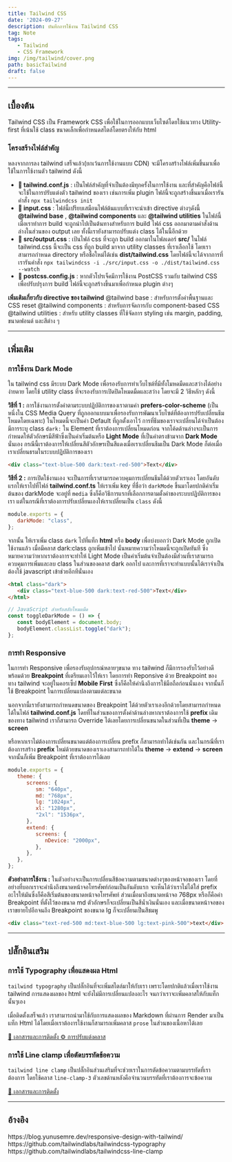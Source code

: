 ```yaml
---
title: Tailwind CSS
date: '2024-09-27'
description: บันทึกการใช้งาน Tailwind CSS
tag: Note
tags:
   - Tailwind
   - CSS Framework
img: /img/tailwind/cover.png
path: basicTailwind
draft: false
---
```


---

## เบื้องต้น

Tailwind CSS เป็น Framework CSS เพื่อใช้ในการออกแบบเว็บไซต์โดยใช้แนวทาง Utility-first ที่เน้นใช้ class ขนาดเล็กเพื่อกำหนดสไตล์โดยตรงให้กับ html

### โครงสร้างไฟล์สำคัญ

หลงจากการลง tailwind เสร็จแล้ว(ยกเว้นการใช้งานแบบ CDN) จะมีโครงสร้างไฟล์เพิ่มขึ้นมาเพื่อใช้ในการใช้งานตัว tailwind ดังนี้

-  **📁 tailwind.conf.js** : เป็นไฟล์สำคัญที่จำเป็นต้องมีทุกครั้งในการใช้งาน และที่สำคัญคือไฟล์นี้จะใช้ในการปรับแต่งตัว tailwind ของเรา เช่นการเพิ่ม plugin ไฟล์นี้จะถูกสร้างขึ้นมาเมื่อเรารันคำสั่ง `npx tailwindcss init`
-  **📁 input.css** : ไฟล์นี้เปรียบเสมือนไฟล์ต้นแบบที่เราจะนำเข้า directive ต่างๆดังนี้ **@tailwind base** , **@tailwind components** และ **@tailwind utilities** ในไฟล์นี้เมื่อเราทำการ build จะถูกนำไปเป็นต้นทางสำหรับการ build ไฟล์ css ออกมาตามคำสั่งด้านล่างในส่วนของ output เลย ทั้งนี้เรายังสามารถปรับแต่ง class ได้ในนี้อีกด้วย
-  **📁 src/output.css** : เป้นไฟล์ css ที่จะถูก build ออกมาในโฟลเดอร์ **src/** ในไฟล์ tailwind.css นี้จะเป็น css ที่ถูก build มาจาก utility classes ที่เราเลือกใช้ โดยเราสามารถกำหนด directory หรือชื่อใหม่ได้เช่น **dist/tailwind.css** โดยไฟล์นี้จะได้จากการที่เรารันคำสั่ง `npx tailwindcss -i ./src/input.css -o ./dist/tailwind.css --watch`
-  **📁 postcss.config.js** : หากตัวโปรเจ็คมีการใช้งาน PostCSS รวมกับ tailwind CSS เพื่อปรับปรุงการ build ไฟล์นี้จะถูกสร้างขึ้นมาเพื่อกำหนด plugin ต่างๆ

<ref-box>
   <b>เพิ่มเติมเกี่ยวกับ directive ของ tailwind</b>
   @tailwind base : สำหรับการตั้งค่าพื้นฐานและ CSS reset
   @tailwind components : สำหรับการจัดการกับ component-based CSS
   @tailwind utilities : สำหรับ utility classes ที่ใช้จัดการ styling เช่น margin, padding, ขนาดฟอนต์ และสีต่าง ๆ
</ref-box>

---

## เพิ่มเติม

### การใช้งาน Dark Mode

ใน tailwind css มีระบบ Dark Mode เพื่อรองรับการทำเว็บไซต์ที่มีทั้งโมหดมืดและสว่างได้อย่างง่ายดาย โดยใช้ utility class ที่จะรองรับการเปิดปิดโหมดมืดและสว่าง โดยจะมี 2 วิธีหลักๆ ดังนี้

**วิธีที่ 1 :** การใช้งานการตั้งค่าตามระบบปฏิบัติการของเราตามค่า **prefers-color-scheme** (เป็นหนึ่งใน CSS Media Query ที่ถูกออกแบบมาเพื่อรองรับการพัฒนาเว็บไซต์ที่ต้องการปรับเปลี่ยนธีมโหมดโดยเฉพาะ) ในโหมดนี้จะเป็นค่า Default ที่ถูกตั้งเอาไว้ การที่ธีมของเราจะเปลี่ยนได้จำเป็นต้องมีการระบุ class `dark:` ใน Element ที่เราต้องการเปลี่ยนโหมดก่อน จากโค้ดด้านล่างจะเป็นการกำหนดให้ตัวอักษรมีสีฟ้าซึ่งเป็นค่าเริ่มต้นหรือ **Light Mode** ที่เป็นค่าตรงข้ามจาก **Dark Mode** นั่นเอง กรณีนี้เราต้องการให้เปลี่ยนสีตัวอักษรเป็นสีแดงเมื่อเราเปลี่ยนธีมเป็น Dark Mode ก็ต่อเมื่อเราเปลี่ยนธรมในระบบปฏิบัติการของเรา

```html
<div class="text-blue-500 dark:text-red-500">Text</div>
```

**วิธีที่ 2 :** การเปิดใช้งานเอง จะเป็นการที่เราสามารถควบคุมการเปลี่ยนธีมได้ด้วยตัวเราเอง โดยอันดับแรกให้เราไปที่ไฟล์ **tailwind.conf.ts** ให้เราเพิ่ม key ที่ชื่อว่า `darkMode` ขึ้นมาโดยปกติค่าเริ่มต้นของ darkMode จะอยู่ที่ `media` ซึ่งก็คือวิธีการแรกที่เลือกการตามตั้งค่าของระบบปฏิบัติการของเรา แต่ในกรณีที่เราต้องการปรับเปลี่ยนเองให้เราเปลี่ยนเป็น `class` ดังนี้

```js
module.exports = {
   darkMode: "class",
};
```

จากนั้น ให้เราเพิ่ม class `dark` ไปที่แท็ก **html** หรือ **body** เพื่อบ่งบอกว่า Dark Mode ถูกเปิดใช้งานแล้ว เมื่อมีคลาส dark:class ถูกเพิ่มเข้าไป นั่นหมายความว่าโหมดนี้จะถูกเปิดทันที ซึ่งหมายความว่าหากเราต้องการจะทำให้ Light Mode เป็นค่าเริ่มต้นจำเป็นต้องมีส่วนที่เราสามารถควบคุมการเพิ่มและลบ class ในส่วนของคลาส dark ออกไป และการที่เราจะทำแบบนั้นได้เราจำเป็นต้องใช้ javascript เข้าช่วยอีกทีนั่นเอง

```html
<html class="dark">
   <div class="text-blue-500 dark:text-red-500">Text</div>
</html>
```

```js
// JavaScript สำหรับสลับโหมดมืด
const toggleDarkMode = () => {
   const bodyElement = document.body;
   bodyElement.classList.toggle("dark");
};
```

### การทำ Responsive

ในการทำ Responsive เพื่อรองรับอุปกรณ์หลายๆขนาด ทาง tailwind ก็มีการรองรับไว้อย่างดีพร้อมด้วย **Breakpoint** ที่เตรียมเอาไว้ให้เรา โดยการทำ Reponsive ด้วย Breakpoint ของทาง tailwind จะอยู่ในคอรเซ็ป **Mobile First** ซึ่งก็คือให้คำนึงถึงการใช้มือถือก่อนนั่นเอง จากนั้นก็ใช้ Breakpoint ในการเปลี่ยนแปลงตามแต่ละขนาด
<image-box
detail="https://blog.yunusemre.dev/responsive-design-with-tailwind/"
:src="https://blog.yunusemre.dev/_astro/mobile-first.bafe34e3_22KpYS.webp">
</image-box>

นอกจากนี้เรายังสามารถกำหนดขนาดของ Breakpoint ได้ด้วยตัวเราเองอีกด้วยโดยสามารถกำหนดได้ในไฟล์ **tailwind.conf.js** โดยที่ในส่วนของการตั้งค่าด้านล่างหากเราต้องการใช้ **prefix** เดิมของทาง tailwind เราก็สามารถ Override ได้เลยโดยการเปลี่ยนขนาดในส่วนที่เป็น **theme** → **screen**

หรือหากเราไม่ต้องการเปลี่ยนขนาดแต่ต้องการเปลี่ยน prefix ก็สามารถทำได้เช่นกัน และในกรณีที่เราต้องการสร้าง **prefix** ใหม่ด้วยขนาดของเราเองสามารถทำได้ใน **theme** → **extend** → **screen** จากนั้นก็เพิ่ม Breakpoint ที่เราต้องการได้เลย

```js
module.exports = {
   theme: {
      screens: {
         sm: "640px",
         md: "768px",
         lg: "1024px",
         xl: "1280px",
         "2xl": "1536px",
      },
      extend: {
         screens: {
            nDevice: "2000px",
         },
      },
   },
};
```

**ตัวอย่างการใช้งาน :**
ในตัวอย่างจะเป็นการเปลี่ยนสีข้อความตามขนาดต่างๆของหน้าจอของเรา โดยที่อย่างที่บอกเราจะคำนึงถึงขนาดหน้าจอโทรศัพท์ก่อนเป็นอันดับแรก จะเห็นได้ว่าเราไม่ได้ใส่ prefix อะไรให้มันซึ่งก็คือสีเริ่มต้นของขนาดหน้าจอโทรศัพท์ ส่วนเมื่อมาถึงขนาดหน้าจอ 768px หรือก็คือค่า Breakpoint ที่ตั้งไว้ของขนาด md ตัวอักษรก็จะเปลี่ยนเป็นสีน้ำเงินนั่นเอง และเมื่อขนาดหน้าจอของเราขยายไปอีกจนถึง Breakpoint ของขนาด lg ก็จะเปลี่ยนเป็นสีชมพู

```html
<div class="text-red-500 md:text-blue-500 lg:text-pink-500">text</div>
```

---

## ปลั๊กอินเสริม

### การใช้ Typography เพื่อแสดงผล Html
`tailwind typography` เป็นปลั๊กอินที่จะเพิ่มสไตล์มาให้กับเรา เพราะโดยปกติแล้วเมื่อเราใช้งาน tailwind การแสดงผลของ html จะยังไม่มีการเปลี่ยนแปลงอะไร จนกว่าเราจะเพิ่มคลาสให้กับแท็กนั้นๆเอง

เมื่อติดตั้งเสร็จแล้ว เราสามารถนำมาใช้กับการแสดงผลของ Markdown ที่ผ่านการ Render มาเป็นแท็ก Html ได้โดยเมื่อเราต้องารใช้งานก็สามารถเพิ่มคลาส `prose` ในส่วนของเนื้อหาได้เลย

<ref-box>
<a href="https://github.com/tailwindlabs/tailwindcss-typography" target="_blank">
📄 เอกสารและการติดตั้ง </a>
<a href="/blogs/basicnuxtcontent" target="_blank">
⚙️ การปรับแต่งคลาส </a>
</ref-box>

### การใช้ Line clamp เพื่อตัดบรรทัดข้อความ

`tailwind line clamp` เป็นปลั๊กอินส่วนเสริมที่จะช่วยเราในการตัดข้อความตามบรรทัดที่เราต้องการ โดยใช้คลาส `line-clamp-3` ตัวเลขด้านหลังคือจำนวนบรรทัดที่เราต้องการจะข้อความ

<ref-box>
<a href="https://github.com/tailwindlabs/tailwindcss-line-clamp" target="_blank">
   📄 เอกสารและการติดตั้ง </a>
</ref-box>

---

## อ้างอิง

<ref-box>
   https://blog.yunusemre.dev/responsive-design-with-tailwind/
   https://github.com/tailwindlabs/tailwindcss-typography
   https://github.com/tailwindlabs/tailwindcss-line-clamp
</ref-box>


